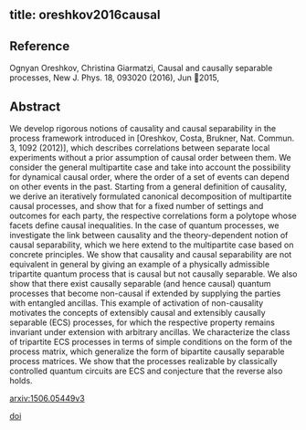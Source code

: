 title: oreshkov2016causal
---


## Reference

Ognyan Oreshkov, Christina Giarmatzi, Causal and causally separable processes, New J. Phys. 18, 093020 (2016), Jun 2015,

## Abstract 
We develop rigorous notions of causality and causal separability in the process framework introduced in [Oreshkov, Costa, Brukner, Nat. Commun. 3, 1092 (2012)], which describes correlations between separate local experiments without a prior assumption of causal order between them. We consider the general multipartite case and take into account the possibility for dynamical causal order, where the order of a set of events can depend on other events in the past. Starting from a general definition of causality, we derive an iteratively formulated canonical decomposition of multipartite causal processes, and show that for a fixed number of settings and outcomes for each party, the respective correlations form a polytope whose facets define causal inequalities. In the case of quantum processes, we investigate the link between causality and the theory-dependent notion of causal separability, which we here extend to the multipartite case based on concrete principles. We show that causality and causal separability are not equivalent in general by giving an example of a physically admissible tripartite quantum process that is causal but not causally separable. We also show that there exist causally separable (and hence causal) quantum processes that become non-causal if extended by supplying the parties with entangled ancillas. This example of activation of non-causality motivates the concepts of extensibly causal and extensibly causally separable (ECS) processes, for which the respective property remains invariant under extension with arbitrary ancillas. We characterize the class of tripartite ECS processes in terms of simple conditions on the form of the process matrix, which generalize the form of bipartite causally separable process matrices. We show that the processes realizable by classically controlled quantum circuits are ECS and conjecture that the reverse also holds.
    

[arxiv:1506.05449v3](https://arxiv.org/abs/1506.05449v3)     

[doi](https://doi.org/10.1088/1367-2630/18/9/093020)     
